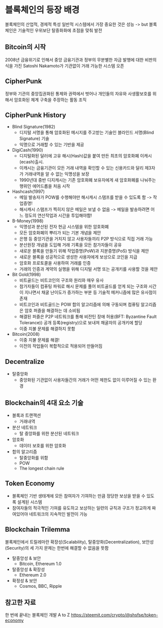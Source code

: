 # 블록체인의 등장 배경

블록체인의 산업적, 경제적 특성
일반적 시스템에서 가장 중요한 것은 성능
-> but 블록체인은 기술적인 우위보단 탈중화화에 초점을 맞춰 발전

## Bitcoin의 시작
2008년 금융위기로 인해서 중앙 금융기관과 정부의 무분별한 자금 발행에 대한
비판의식을 가진 Satoshi Nakamoto가 기관없이 거래 가능한 시스템 오픈

## CipherPunk
정부와 기관의 중앙집권화된 통제와 권력에서 벗어나 개인들의 자유와 사생활보호를 위해서
암호화된 체계 구축을 주장하는 활동 조직

## CipherPunk History
- Blind Signature(1982)
  - 디지털 서명을 통해 암호화된 메시지를 주고받는 기술인 블라인드 서명(Blind Signature) 기술
  - 익명으로 거래할 수 있는 기반을 제공
- DigiCash(1990)
  - 디지털화된 달러에 고유 해시(Hash)값을 붙여 만든 최초의 암호화폐 이캐시(ecash)출시.
  - 이캐시는 금융기관이 모든 거래 내역을 확인할 수 있는 신용카드와 달리 제3자가 거래내역을 알 수 없는 익명성을 보장
  - 1990년대 중반 디지캐시는 기존 암호화폐 보유자에게 새 암호화폐를 나눠주는 행위인 에어드롭을 처음 시작
- Hashcash(1997)
  - 메일 발송자가 POW를 수행해야만 해시캐시 스탬프를 받을 수 있도록 함 -> 작업증명!
  - 해시캐시 스탬프가 찍히지 않은 메일은 보낼 수 없음 -> 메일을 발송하려면 어느 정도의 연산작업과 시간을 투입해야함!
- B-Money(1998)
  - 익명성과 분산된 전자 현금 시스템을 위한 암호화폐
  - 모든 암호화폐의 뿌리가 되는 기본 개념을 제안
  - 은행 등 중앙기관을 거치지 않고 사용자들끼리 P2P 방식으로 직접 거래 가능
  - 분산원장 개념을 도입해 거래 기록을 모든 참가자들이 공유
  - 새로운 블록을 만들기 위해 작업증명(PoW)과 지분증명(PoS) 방식을 제안
  - 새로운 블록을 성공적으로 생성한 사용자에게 보상으로 코인을 지급
  - 암호화 프로토콜을 사용하여 거래를 인증
  - 거래의 인증과 계약의 실행을 위해 디지털 서명 또는 공개키를 사용할 것을 제안
- Bit Gold(1998)
  - 비트골드는 비트코인의 구조와 원리와 매우 유사
  - 참가자들이 컴퓨팅 파워로 해시 문제를 풀어 비트골드를 얻게 되는 구조와 시간이 지나면서 채굴 난이도가 증가하는 부분 등 기술적 메커니즘에 많은 유사점이 존재
  - 비트코인과 비트골드는 POW 합의 알고리즘에 의해 구동되며 컴퓨팅 알고리즘은 암호 퍼즐을 해결하는 데 소비됨
  - 해결된 퍼즐은 P2P 네트워크를 통해 비잔틴 장애 허용(BFT: Byzantine Fault Tolerance)) 공개 등록(registry)으로 보내져 채굴자의 공개키에 할당
  - 이중 지불 문제를 해결하지 못함
- Bitcoin(2008)
  - 이중 지불 문제를 해결!
  - 이전의 작업들이 복합적으로 적용되어 만들어짐

## Decentralize
- 탈중앙화
  - 중앙화된 기관없이 사용자들간의 거래가 어떤 제한도 없이 이루어질 수 있는 환경

## Blockchain의 4대 요소 기술
- 블록과 트랜잭션
  - 거래내역
- 분산 네트워크
  - 탈 중앙화를 위한 분산된 네트워크
- 암호화
  - 데이터 보호를 위한 암호화
- 합의 알고리즘
  - 탈중앙화를 위함
  - POW
  - The longest chain rule

## Token Economy
- 블록체인 기반 생태계에 모든 참여자가 기여하는 만큼 정당한 보상을 받을 수 있도록 설계된 시스템
- 참여자들의 적극적인 기여를 유도하고 보상하는 일련의 규칙과 구조가 정교하게 짜여있어야 네트워크의 지속적인 발전이 가능


## Blockchain Trilemma
블록체인에서 트릴레마란 확장성(Scalability), 탈중앙화(Decentralization), 보안성(Security)의 세 가지 문제는 한번에 해결할 수 없음을 뜻함
- 탈중앙성 & 보안
  - Bitcoin, Ethereum 1.0
- 탈중앙성 & 확장성
  - Ethereum 2.0
- 확정성 & 보안
  - Cosmos, BBC, Ripple

## 참고한 자료
한 번에 끝내는 블록체인 개발 A to Z
https://steemit.com/crypto/@shsfse/token-economy